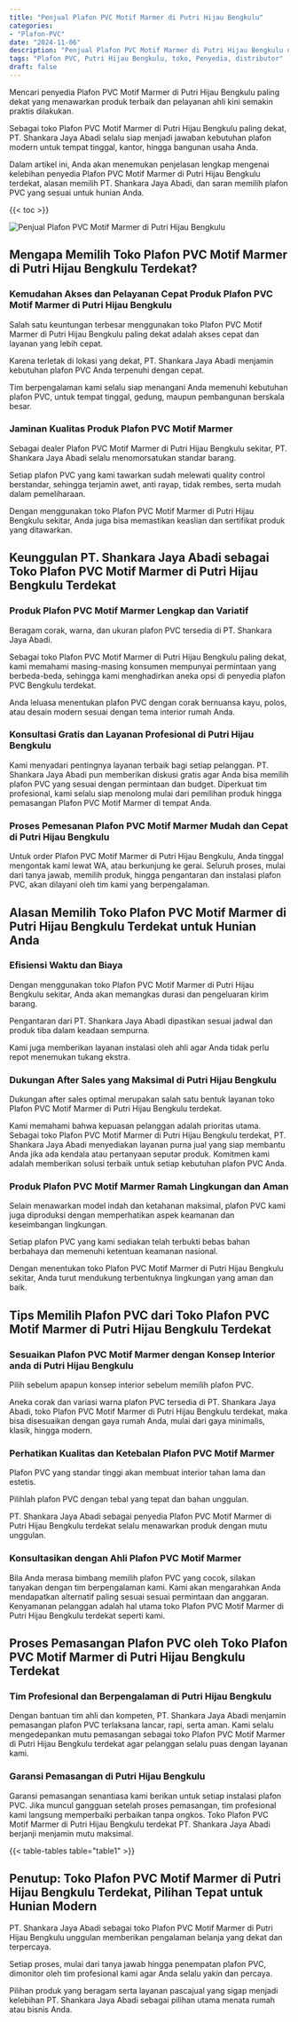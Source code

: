 ```yaml
---
title: "Penjual Plafon PVC Motif Marmer di Putri Hijau Bengkulu"
categories: 
- "Plafon-PVC"
date: "2024-11-06"
description: "Penjual Plafon PVC Motif Marmer di Putri Hijau Bengkulu untuk tempat tinggal, kantor, serta gerai. Material berkualitas, variasi motif, variasi warna menarik, dengan servis pemasangan oleh tenaga ahli profesional dan kepastian resmi!|Jasa penjualan Plafon PVC Motif Marmer di Putri Hijau Bengkulu bagi kebutuhan tempat tinggal, perkantoran, maupun ritel, dengan plafon unggulan dan penempatan oleh tim ahli dan jaminan resmi.|Pilihan Plafon PVC Motif Marmer di Putri Hijau Bengkulu yang andal bagi tempat tinggal, perkantoran, serta ritel, bersama produk terbaik dan penempatan ditangani oleh teknisi ahli serta garansi resmi.|Penyediaan Plafon PVC Motif Marmer di Putri Hijau Bengkulu untuk rumah, kantor, dan toko, dengan produk unggulan dan pemasangan dikerjakan oleh tenaga ahli berpengalaman, lengkap dengan garansi resmi.}"
tags: "Plafon PVC, Putri Hijau Bengkulu, toko, Penyedia, distributor"
draft: false
---
```


Mencari penyedia Plafon PVC Motif Marmer di Putri Hijau Bengkulu paling dekat yang menawarkan produk terbaik dan pelayanan ahli kini semakin praktis dilakukan.

Sebagai toko Plafon PVC Motif Marmer di Putri Hijau Bengkulu paling dekat, PT. Shankara Jaya Abadi selalu siap menjadi jawaban kebutuhan plafon modern untuk tempat tinggal, kantor, hingga bangunan usaha Anda.

Dalam artikel ini, Anda akan menemukan penjelasan lengkap mengenai kelebihan penyedia Plafon PVC Motif Marmer di Putri Hijau Bengkulu terdekat, alasan memilih PT. Shankara Jaya Abadi, dan saran memilih plafon PVC yang sesuai untuk hunian Anda.

{{< toc >}}

![Penjual Plafon PVC Motif Marmer di Putri Hijau Bengkulu](/images/Plafon-PVC/Penjual-Plafon-PVC-Motif-Marmer-di-Putri-Hijau-Bengkulu.png)


## Mengapa Memilih Toko Plafon PVC Motif Marmer di Putri Hijau Bengkulu Terdekat?

### Kemudahan Akses dan Pelayanan Cepat Produk Plafon PVC Motif Marmer di Putri Hijau Bengkulu

Salah satu keuntungan terbesar menggunakan toko Plafon PVC Motif Marmer di Putri Hijau Bengkulu paling dekat adalah akses cepat dan layanan yang lebih cepat.

Karena terletak di lokasi yang dekat, PT. Shankara Jaya Abadi menjamin kebutuhan plafon PVC Anda terpenuhi dengan cepat.

Tim berpengalaman kami selalu siap menangani Anda memenuhi kebutuhan plafon PVC, untuk tempat tinggal, gedung, maupun pembangunan berskala besar.

### Jaminan Kualitas Produk Plafon PVC Motif Marmer

Sebagai dealer Plafon PVC Motif Marmer di Putri Hijau Bengkulu sekitar, PT. Shankara Jaya Abadi selalu menomorsatukan standar barang.

Setiap plafon PVC yang kami tawarkan sudah melewati quality control berstandar, sehingga terjamin awet, anti rayap, tidak rembes, serta mudah dalam pemeliharaan.

Dengan menggunakan toko Plafon PVC Motif Marmer di Putri Hijau Bengkulu sekitar, Anda juga bisa memastikan keaslian dan sertifikat produk yang ditawarkan.

## Keunggulan PT. Shankara Jaya Abadi sebagai Toko Plafon PVC Motif Marmer di Putri Hijau Bengkulu Terdekat

### Produk Plafon PVC Motif Marmer Lengkap dan Variatif

Beragam corak, warna, dan ukuran plafon PVC tersedia di PT. Shankara Jaya Abadi.

Sebagai toko Plafon PVC Motif Marmer di Putri Hijau Bengkulu paling dekat, kami memahami masing-masing konsumen mempunyai permintaan yang berbeda-beda, sehingga kami menghadirkan aneka opsi di penyedia plafon PVC Bengkulu terdekat.

Anda leluasa menentukan plafon PVC dengan corak bernuansa kayu, polos, atau desain modern sesuai dengan tema interior rumah Anda.

### Konsultasi Gratis dan Layanan Profesional di Putri Hijau Bengkulu

Kami menyadari pentingnya layanan terbaik bagi setiap pelanggan. PT. Shankara Jaya Abadi pun memberikan diskusi gratis agar Anda bisa memilih plafon PVC yang sesuai dengan permintaan dan budget. Diperkuat tim profesional, kami selalu siap menolong mulai dari pemilihan produk hingga pemasangan Plafon PVC Motif Marmer di tempat Anda.

### Proses Pemesanan Plafon PVC Motif Marmer Mudah dan Cepat di Putri Hijau Bengkulu

Untuk order Plafon PVC Motif Marmer di Putri Hijau Bengkulu, Anda tinggal mengontak kami lewat WA, atau berkunjung ke gerai. Seluruh proses, mulai dari tanya jawab, memilih produk, hingga pengantaran dan instalasi plafon PVC, akan dilayani oleh tim kami yang berpengalaman.

## Alasan Memilih Toko Plafon PVC Motif Marmer di Putri Hijau Bengkulu Terdekat untuk Hunian Anda

### Efisiensi Waktu dan Biaya

Dengan menggunakan toko Plafon PVC Motif Marmer di Putri Hijau Bengkulu sekitar, Anda akan memangkas durasi dan pengeluaran kirim barang.

Pengantaran dari PT. Shankara Jaya Abadi dipastikan sesuai jadwal dan produk tiba dalam keadaan sempurna.

Kami juga memberikan layanan instalasi oleh ahli agar Anda tidak perlu repot menemukan tukang ekstra.

### Dukungan After Sales yang Maksimal di Putri Hijau Bengkulu

Dukungan after sales optimal merupakan salah satu bentuk layanan toko Plafon PVC Motif Marmer di Putri Hijau Bengkulu terdekat.

Kami memahami bahwa kepuasan pelanggan adalah prioritas utama. Sebagai toko Plafon PVC Motif Marmer di Putri Hijau Bengkulu terdekat, PT. Shankara Jaya Abadi menyediakan layanan purna jual yang siap membantu Anda jika ada kendala atau pertanyaan seputar produk. Komitmen kami adalah memberikan solusi terbaik untuk setiap kebutuhan plafon PVC Anda.

### Produk Plafon PVC Motif Marmer Ramah Lingkungan dan Aman

Selain menawarkan model indah dan ketahanan maksimal, plafon PVC kami juga diproduksi dengan memperhatikan aspek keamanan dan keseimbangan lingkungan.

Setiap plafon PVC yang kami sediakan telah terbukti bebas bahan berbahaya dan memenuhi ketentuan keamanan nasional.

Dengan menentukan toko Plafon PVC Motif Marmer di Putri Hijau Bengkulu sekitar, Anda turut mendukung terbentuknya lingkungan yang aman dan baik.

## Tips Memilih Plafon PVC dari Toko Plafon PVC Motif Marmer di Putri Hijau Bengkulu Terdekat

### Sesuaikan Plafon PVC Motif Marmer dengan Konsep Interior anda di Putri Hijau Bengkulu

Pilih sebelum apapun konsep interior sebelum memilih plafon PVC.

Aneka corak dan variasi warna plafon PVC tersedia di PT. Shankara Jaya Abadi, toko Plafon PVC Motif Marmer di Putri Hijau Bengkulu terdekat, maka bisa disesuaikan dengan gaya rumah Anda, mulai dari gaya minimalis, klasik, hingga modern.

### Perhatikan Kualitas dan Ketebalan Plafon PVC Motif Marmer

Plafon PVC yang standar tinggi akan membuat interior tahan lama dan estetis.

Pilihlah plafon PVC dengan tebal yang tepat dan bahan unggulan.

PT. Shankara Jaya Abadi sebagai penyedia Plafon PVC Motif Marmer di Putri Hijau Bengkulu terdekat selalu menawarkan produk dengan mutu unggulan.

### Konsultasikan dengan Ahli Plafon PVC Motif Marmer

Bila Anda merasa bimbang memilih plafon PVC yang cocok, silakan tanyakan dengan tim berpengalaman kami. Kami akan mengarahkan Anda mendapatkan alternatif paling sesuai sesuai permintaan dan anggaran. Kenyamanan pelanggan adalah hal utama toko Plafon PVC Motif Marmer di Putri Hijau Bengkulu terdekat seperti kami.

## Proses Pemasangan Plafon PVC oleh Toko Plafon PVC Motif Marmer di Putri Hijau Bengkulu Terdekat

### Tim Profesional dan Berpengalaman di Putri Hijau Bengkulu

Dengan bantuan tim ahli dan kompeten, PT. Shankara Jaya Abadi menjamin pemasangan plafon PVC terlaksana lancar, rapi, serta aman. Kami selalu mengedepankan mutu pemasangan sebagai toko Plafon PVC Motif Marmer di Putri Hijau Bengkulu terdekat agar pelanggan selalu puas dengan layanan kami.

### Garansi Pemasangan di Putri Hijau Bengkulu

Garansi pemasangan senantiasa kami berikan untuk setiap instalasi plafon PVC. Jika muncul gangguan setelah proses pemasangan, tim profesional kami langsung memperbaiki perbaikan tanpa ongkos. Toko Plafon PVC Motif Marmer di Putri Hijau Bengkulu terdekat PT. Shankara Jaya Abadi berjanji menjamin mutu maksimal.

{{< table-tables table="table1" >}}

## Penutup: Toko Plafon PVC Motif Marmer di Putri Hijau Bengkulu Terdekat, Pilihan Tepat untuk Hunian Modern

PT. Shankara Jaya Abadi sebagai toko Plafon PVC Motif Marmer di Putri Hijau Bengkulu unggulan memberikan pengalaman belanja yang dekat dan terpercaya.

Setiap proses, mulai dari tanya jawab hingga penempatan plafon PVC, dimonitor oleh tim profesional kami agar Anda selalu yakin dan percaya.

Pilihan produk yang beragam serta layanan pascajual yang sigap menjadi kelebihan PT. Shankara Jaya Abadi sebagai pilihan utama menata rumah atau bisnis Anda.
